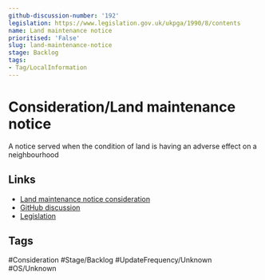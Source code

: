 ```yaml
---
github-discussion-number: '192'
legislation: https://www.legislation.gov.uk/ukpga/1990/8/contents
name: Land maintenance notice
prioritised: 'False'
slug: land-maintenance-notice
stage: Backlog
tags:
- Tag/LocalInformation
---
```


# Consideration/Land maintenance notice

A notice served when the condition of land is having an
adverse effect on a neighbourhood

## Links

* [Land maintenance notice consideration](https://design.planning.data.gov.uk/planning-consideration/land-maintenance-notice)
* [GitHub discussion](https://github.com/digital-land/data-standards-backlog/discussions/192)
* [Legislation](https://www.legislation.gov.uk/ukpga/1990/8/contents)

## Tags

#Consideration #Stage/Backlog #UpdateFrequency/Unknown #OS/Unknown